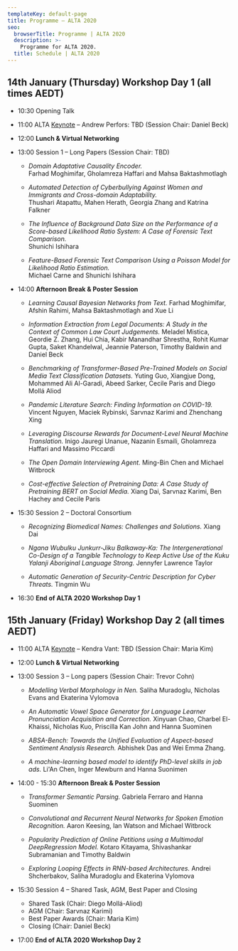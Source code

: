 ```yaml
---
templateKey: default-page
title: Programme – ALTA 2020
seo:
  browserTitle: Programme | ALTA 2020
  description: >-
    Programme for ALTA 2020.
  title: Schedule | ALTA 2020
---
```



## 14th January (Thursday) Workshop Day 1 (all times AEDT)

* 10:30 Opening Talk

* 11:00 ALTA [Keynote](/keynotes) – Andrew Perfors: TBD (Session Chair: Daniel Beck)

* 12:00 **Lunch & Virtual Networking**

* 13:00 Session 1 – Long Papers (Session Chair: TBD) 
  * <span class="badge badge-long"></span> _Domain Adaptative Causality Encoder._     
    Farhad Moghimifar, Gholamreza Haffari and Mahsa Baktashmotlagh 
    
  * <span class="badge badge-long"></span> _Automated Detection of Cyberbullying Against Women and Immigrants and Cross-domain Adaptability._     
    Thushari Atapattu, Mahen Herath, Georgia Zhang and Katrina Falkner 
    
  * <span class="badge badge-long"></span> _The Influence of Background Data Size on the Performance of a Score-based Likelihood Ratio System: A Case of Forensic Text Comparison._     
    Shunichi Ishihara
    
  * <span class="badge badge-long"></span> _Feature-Based Forensic Text Comparison Using a Poisson Model for Likelihood Ratio Estimation._     
    Michael Carne and Shunichi Ishihara
    
* 14:00 **Afternoon Break & Poster Session**
  * <span class="badge badge-short"></span> _Learning Causal Bayesian Networks from Text._
  Farhad Moghimifar, Afshin Rahimi, Mahsa Baktashmotlagh and Xue Li
  
  * <span class="badge badge-short"></span> _Information Extraction from Legal Documents: A Study in the Context of Common Law Court Judgements._
  Meladel Mistica, Geordie Z. Zhang, Hui Chia, Kabir Manandhar Shrestha, Rohit Kumar Gupta, Saket Khandelwal, Jeannie Paterson, Timothy Baldwin and Daniel Beck
  
  * <span class="badge badge-short"></span> _Benchmarking of Transformer-Based Pre-Trained Models on Social Media Text Classification Datasets._
  Yuting Guo, Xiangjue Dong, Mohammed Ali Al-Garadi, Abeed Sarker, Cecile Paris and Diego Mollá Aliod
  
  * <span class="badge badge-short"></span> _Pandemic Literature Search: Finding Information on COVID-19._
  Vincent Nguyen, Maciek Rybinski, Sarvnaz Karimi and Zhenchang Xing
  
  * <span class="badge badge-presentation"></span> _Leveraging Discourse Rewards for Document-Level Neural Machine Translation._
  Inigo Jauregi Unanue, Nazanin Esmaili, Gholamreza Haffari and Massimo Piccardi
  
  * <span class="badge badge-presentation"></span> _The Open Domain Interviewing Agent._
  Ming-Bin Chen and Michael Witbrock
  
  * <span class="badge badge-presentation"></span> _Cost-effective Selection of Pretraining Data: A Case Study of Pretraining BERT on Social Media._
  Xiang Dai, Sarvnaz Karimi, Ben Hachey and Cecile Paris

* 15:30 Session 2 – Doctoral Consortium
  * <span class="badge badge-phD"></span> _Recognizing Biomedical Names: Challenges and Solutions._
    Xiang Dai
    
  *  <span class="badge badge-phD"></span> _Ngana Wubulku Junkurr-Jiku Balkaway-Ka: The Intergenerational Co-Design of a Tangible Technology to Keep Active Use of the Kuku Yalanji Aboriginal Language Strong._
    Jennyfer Lawrence Taylor
    
  * <span class="badge badge-phD"></span> _Automatic Generation of Security-Centric Description for Cyber Threats._
    Tingmin Wu
    

* 16:30 **End of ALTA 2020 Workshop Day 1**


## 15th January (Friday) Workshop Day 2 (all times AEDT)


* 11:00 ALTA [Keynote](/keynotes) – Kendra Vant: TBD (Session Chair: Maria Kim)  

* 12:00 **Lunch & Virtual Networking**

* 13:00 Session 3 – Long papers (Session Chair: Trevor Cohn)   
  * <span class="badge badge-long"></span> _Modelling Verbal Morphology in Nen._
    Saliha Muradoglu, Nicholas Evans and Ekaterina Vylomova
    
  * <span class="badge badge-long"></span> _An Automatic Vowel Space Generator for Language Learner Pronunciation Acquisition and Correction._
    Xinyuan Chao, Charbel El-Khaissi, Nicholas Kuo, Priscilla Kan John and Hanna Suominen 
    
  * <span class="badge badge-long"></span> _ABSA-Bench: Towards the Unified Evaluation of Aspect-based Sentiment Analysis Research._
    Abhishek Das and Wei Emma Zhang.  
    
  * <span class="badge badge-long"></span> _A machine-learning based model to identify PhD-level skills in job ads._
    Li'An Chen, Inger Mewburn and Hanna Suonimen 
    
* 14:00 - 15:30 **Afternoon Break & Poster Session**
  * <span class="badge badge-short"></span> _Transformer Semantic Parsing._
  Gabriela Ferraro and Hanna Suominen
  
  * <span class="badge badge-short"></span> _Convolutional and Recurrent Neural Networks for Spoken Emotion Recognition._
  Aaron Keesing, Ian Watson and Michael Witbrock
  
  * <span class="badge badge-short"></span> _Popularity Prediction of Online Petitions using a Multimodal DeepRegression Model._
  Kotaro Kitayama, Shivashankar Subramanian and Timothy Baldwin
  
  * <span class="badge badge-short"></span> _Exploring Looping Effects in RNN-based Architectures._
  Andrei Shcherbakov, Saliha Muradoglu and Ekaterina Vylomova


* 15:30 Session 4 – Shared Task, AGM, Best Paper and Closing
  * Shared Task (Chair: Diego Mollá-Aliod)
  * AGM (Chair: Sarvnaz Karimi)
  * Best Paper Awards (Chair: Maria Kim)
  * Closing (Chair: Daniel Beck)

* 17:00 **End of ALTA 2020 Workshop Day 2**

